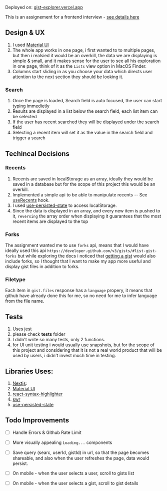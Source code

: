 
Deployed on: [gist-explorer.vercel.app](https://gist-explorer.vercel.app)

This is an assignement for a frontend interview - [see details here](Frontend%20Assignment%20Test.pdf)

## Design & UX

1. I used [Material UI](https://material-ui.com/)
2. The whole app works in one page, i first wanted to to multiple pages, but then i realsied it would be an overkill, the data we are displaying is simple & small, and it makes sense for the user to see all his exploration in one page, think of it as the `Lists` view option in MacOS Finder.
3. Columns start sliding in as you choose your data which directs user attention to the next section they should be looking it.

### Search
1. Once the page is loaded, Search field is auto focused, the user can start typing immedietly
2. Results are displayed in a list below the search field, each list item can be selected
3. If the user has recent searched they will be displayed under the search field
4. Selecting a recent item will set it as the value in the search field and trigger a search

## Techincal Decisions

### Recents
1. Recents are saved in localStorage as an array, ideally they would be saved in a database but for the scope of this project this would be an overkill.
2. Implemented a simple api to be able to manipulate recents -- See [useRecents](https://github.com/abusada/gist-explorer/blob/main/hooks/useRecents.js) hook.
3. I used [use-persisted-state](https://github.com/donavon/use-persisted-state/) to access localStorage.
4. Since the data is displayed in an array, and every new item is pushed to it, `reversing` the array order when displaying it guarantees that the most recent items are displayed to the top

### Forks

The assignment wanted me to use `forks` api, means that I would have ideally used this api `https://developer.github.com/v3/gists/#list-gist-forks` but while exploring the docs i noticed that [getting a gist](https://developer.github.com/v3/gists/#get-a-gist) would also include forks, so I thought that I want to make my app more useful and display gist files in addition to forks.

### Filetype

Each item in `gist.files` response has a `language` propery, it means that github have already done this for me, so no need for me to infer language from the file name.


## Tests
1. Uses jest
2. please check __tests__ folder
3. I didn't write so many tests, only 2 functions.
4. for UI unit testing i would usually use snapshots, but for the scope of this project and considering that it is not a real world product that will be used by users, i didn't invest much time in testing.


## Libraries Uses:

1. [Nextjs](https://github.com/zeit/next.js/): 
2. [Material UI](https://material-ui.com/)
3. [react-syntax-highlighter](https://github.com/react-syntax-highlighter/react-syntax-highlighter)
4. [swr](https://swr.vercel.app/)
5. [use-persisted-state](https://github.com/donavon/use-persisted-state/)

## Todo Improvements

- [ ] Handle Errors & Github Rate Limit
- [ ] More visually appealing `Loading...` components
- [ ] Save query (searc, userId, gistId) in url, so that the page becomes shareable, and also when the user refreshes the page, data would persist.
- [ ] On mobile - when the user selects a user, scroll to gists list
- [ ] On mobile - when the user selects a gist, scroll to gist details



